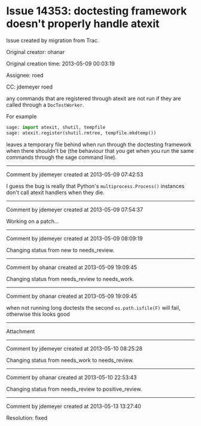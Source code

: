 # Issue 14353: doctesting framework doesn't properly handle atexit

Issue created by migration from Trac.

Original creator: ohanar

Original creation time: 2013-05-09 00:03:19

Assignee: roed

CC:  jdemeyer roed

any commands that are registered through atexit are not run if they are called through a `DocTestWorker`.

For example

```python
sage: import atexit, shutil, tempfile
sage: atexit.register(shutil.rmtree, tempfile.mkdtemp())
```

leaves a temporary file behind when run through the doctesting framework when there shouldn't be (the behaviour that you get when you run the same commands through the sage command line).


---

Comment by jdemeyer created at 2013-05-09 07:42:53

I guess the bug is really that Python's `multiprocess.Process()` instances don't call atexit handlers when they die.


---

Comment by jdemeyer created at 2013-05-09 07:54:37

Working on a patch...


---

Comment by jdemeyer created at 2013-05-09 08:09:19

Changing status from new to needs_review.


---

Comment by ohanar created at 2013-05-09 19:09:45

Changing status from needs_review to needs_work.


---

Comment by ohanar created at 2013-05-09 19:09:45

when not running long doctests the second `os.path.isfile(F)` will fail, otherwise this looks good


---

Attachment


---

Comment by jdemeyer created at 2013-05-10 08:25:28

Changing status from needs_work to needs_review.


---

Comment by ohanar created at 2013-05-10 22:53:43

Changing status from needs_review to positive_review.


---

Comment by jdemeyer created at 2013-05-13 13:27:40

Resolution: fixed
